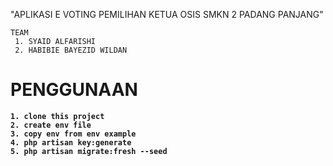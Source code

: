 "APLIKASI E VOTING PEMILIHAN KETUA OSIS SMKN 2 PADANG PANJANG"

```
TEAM
 1. SYAID ALFARISHI
 2. HABIBIE BAYEZID WILDAN
```

<h1><b>PENGGUNAAN<b></h1>

```
1. clone this project
2. create env file
3. copy env from env example
4. php artisan key:generate
5. php artisan migrate:fresh --seed
```
